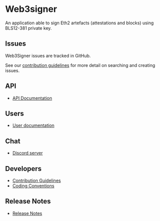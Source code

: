 # Web3signer

An application able to sign Eth2 artefacts (attestations and blocks) using BLS12-381 private key.

## Issues

Web3Signer issues are tracked in GitHub.

See our [contribution guidelines](CONTRIBUTING.md) for more detail on searching and creating issues.

## API
* [API Documentation](https://pegasyseng.github.io/web3signer/)

## Users
* [User documentation](https://docs.web3signer.consensys.net/)

## Chat
* [Discord server](https://discord.gg/KMh2Mjh)

## Developers
* [Contribution Guidelines](CONTRIBUTING.md)
* [Coding Conventions](CODING-CONVENTIONS.md)

## Release Notes
* [Release Notes](CHANGELOG.md)
